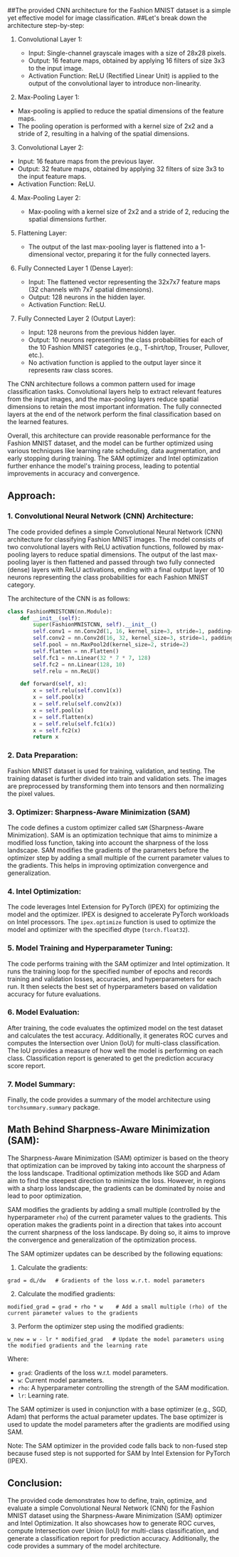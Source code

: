 ##The provided CNN architecture for the Fashion MNIST dataset is a simple yet effective model for image classification. 
##Let's break down the architecture step-by-step:

1. Convolutional Layer 1:
   - Input: Single-channel grayscale images with a size of 28x28 pixels.
   - Output: 16 feature maps, obtained by applying 16 filters of size 3x3 to the input image.
   - Activation Function: ReLU (Rectified Linear Unit) is applied to the output of the convolutional layer to introduce non-linearity.

  2. Max-Pooling Layer 1:
   - Max-pooling is applied to reduce the spatial dimensions of the feature maps.
   - The pooling operation is performed with a kernel size of 2x2 and a stride of 2, resulting in a halving of the spatial dimensions.

  3. Convolutional Layer 2:
   - Input: 16 feature maps from the previous layer.
   - Output: 32 feature maps, obtained by applying 32 filters of size 3x3 to the input feature maps.
   - Activation Function: ReLU.

4. Max-Pooling Layer 2:
   - Max-pooling with a kernel size of 2x2 and a stride of 2, reducing the spatial dimensions further.

5. Flattening Layer:
   - The output of the last max-pooling layer is flattened into a 1-dimensional vector, preparing it for the fully connected layers.

6. Fully Connected Layer 1 (Dense Layer):
   - Input: The flattened vector representing the 32x7x7 feature maps (32 channels with 7x7 spatial dimensions).
   - Output: 128 neurons in the hidden layer.
   - Activation Function: ReLU.

7. Fully Connected Layer 2 (Output Layer):
   - Input: 128 neurons from the previous hidden layer.
   - Output: 10 neurons representing the class probabilities for each of the 10 Fashion MNIST categories (e.g., T-shirt/top, Trouser, Pullover, etc.).
   - No activation function is applied to the output layer since it represents raw class scores.

The CNN architecture follows a common pattern used for image classification tasks. 
Convolutional layers help to extract relevant features from the input images, and the max-pooling layers reduce spatial dimensions to retain the most
important information. The fully connected layers at the end of the network perform the final classification based on the learned features.

Overall, this architecture can provide reasonable performance for the Fashion MNIST dataset, and the model can be further optimized using various
techniques like learning rate scheduling, data augmentation, and early stopping during training. The SAM optimizer and Intel optimization further enhance the 
model's training process, leading to potential improvements in accuracy and convergence.


## Approach:

### 1. Convolutional Neural Network (CNN) Architecture:
The code provided defines a simple Convolutional Neural Network (CNN) architecture for classifying Fashion MNIST images. 
The model consists of two convolutional layers with ReLU activation functions, followed by max-pooling layers to reduce spatial dimensions. 
The output of the last max-pooling layer is then flattened and passed through two fully connected (dense) layers with ReLU activations, ending with a final 
output layer of 10 neurons representing the class probabilities for each Fashion MNIST category.

The architecture of the CNN is as follows:

```python
class FashionMNISTCNN(nn.Module):
    def __init__(self):
        super(FashionMNISTCNN, self).__init__()
        self.conv1 = nn.Conv2d(1, 16, kernel_size=3, stride=1, padding=1)
        self.conv2 = nn.Conv2d(16, 32, kernel_size=3, stride=1, padding=1)
        self.pool = nn.MaxPool2d(kernel_size=2, stride=2)
        self.flatten = nn.Flatten()
        self.fc1 = nn.Linear(32 * 7 * 7, 128)
        self.fc2 = nn.Linear(128, 10)
        self.relu = nn.ReLU()

    def forward(self, x):
        x = self.relu(self.conv1(x))
        x = self.pool(x)
        x = self.relu(self.conv2(x))
        x = self.pool(x)
        x = self.flatten(x)
        x = self.relu(self.fc1(x))
        x = self.fc2(x)
        return x
```

### 2. Data Preparation:
Fashion MNIST dataset is used for training, validation, and testing. The training dataset is further divided into train and validation sets.
The images are preprocessed by transforming them into tensors and then normalizing the pixel values.

### 3. Optimizer: Sharpness-Aware Minimization (SAM)
The code defines a custom optimizer called `SAM` (Sharpness-Aware Minimization). SAM is an optimization technique that aims to minimize a modified 
loss function, taking into account the sharpness of the loss landscape. SAM modifies the gradients of the parameters before the optimizer step by adding 
a small multiple of the current parameter values to the gradients. This helps in improving optimization convergence and generalization.

### 4. Intel Optimization:
The code leverages Intel Extension for PyTorch (IPEX) for optimizing the model and the optimizer. IPEX is designed to accelerate PyTorch workloads on 
Intel processors. The `ipex.optimize` function is used to optimize the model and optimizer with the specified dtype (`torch.float32`).

### 5. Model Training and Hyperparameter Tuning:
The code performs training with the SAM optimizer and Intel optimization. It runs the training loop for the specified number of epochs and records training 
and validation losses, accuracies, and hyperparameters for each run. It then selects the best set of hyperparameters based on validation accuracy for future 
evaluations.

### 6. Model Evaluation:
After training, the code evaluates the optimized model on the test dataset and calculates the test accuracy. Additionally, it generates ROC curves and 
computes the Intersection over Union (IoU) for multi-class classification. The IoU provides a measure of how well the model is performing on each class. 
Classification report is generated to get the prediction accuracy score report.

### 7. Model Summary:
Finally, the code provides a summary of the model architecture using `torchsummary.summary` package.

## Math Behind Sharpness-Aware Minimization (SAM):

The Sharpness-Aware Minimization (SAM) optimizer is based on the theory that optimization can be improved by taking into account the sharpness of the loss 
landscape. Traditional optimization methods like SGD and Adam aim to find the steepest direction to minimize the loss. However, in regions with a sharp loss
landscape, the gradients can be dominated by noise and lead to poor optimization.

SAM modifies the gradients by adding a small multiple (controlled by the hyperparameter `rho`) of the current parameter values to the gradients.
This operation makes the gradients point in a direction that takes into account the current sharpness of the loss landscape. By doing so, it aims to
improve the convergence and generalization of the optimization process.

The SAM optimizer updates can be described by the following equations:

1. Calculate the gradients:
```
grad = dL/dw   # Gradients of the loss w.r.t. model parameters
```

2. Calculate the modified gradients:
```
modified_grad = grad + rho * w    # Add a small multiple (rho) of the current parameter values to the gradients
```

3. Perform the optimizer step using the modified gradients:
```
w_new = w - lr * modified_grad   # Update the model parameters using the modified gradients and the learning rate
```

Where:
- `grad`: Gradients of the loss w.r.t. model parameters.
- `w`: Current model parameters.
- `rho`: A hyperparameter controlling the strength of the SAM modification.
- `lr`: Learning rate.

The SAM optimizer is used in conjunction with a base optimizer (e.g., SGD, Adam) that performs the actual parameter updates. 
The base optimizer is used to update the model parameters after the gradients are modified using SAM.

Note: The SAM optimizer in the provided code falls back to non-fused step because fused step is not supported for SAM by Intel Extension for PyTorch (IPEX).

## Conclusion:
The provided code demonstrates how to define, train, optimize, and evaluate a simple Convolutional Neural Network (CNN) for the Fashion MNIST dataset 
using the Sharpness-Aware Minimization (SAM) optimizer and Intel Optimization. It also showcases how to generate ROC curves,
compute Intersection over Union (IoU) for multi-class classification, and generate a classification report for prediction accuracy. 
Additionally, the code provides a summary of the model architecture.
